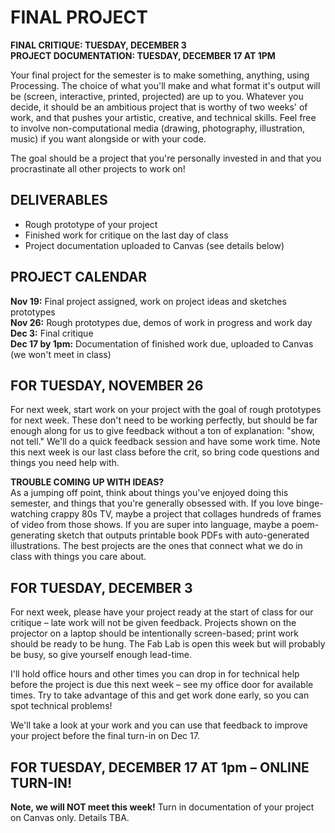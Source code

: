 
# FINAL PROJECT  

**FINAL CRITIQUE: TUESDAY, DECEMBER 3**  
**PROJECT DOCUMENTATION: TUESDAY, DECEMBER 17 AT 1PM**  

Your final project for the semester is to make something, anything, using Processing. The choice of what you'll make and what format it's output will be (screen, interactive, printed, projected) are up to you. Whatever you decide, it should be an ambitious project that is worthy of two weeks' of work, and that pushes your artistic, creative, and technical skills. Feel free to involve non-computational media (drawing, photography, illustration, music) if you want alongside or with your code.

The goal should be a project that you're personally invested in and that you procrastinate all other projects to work on!


## DELIVERABLES  
* Rough prototype of your project  
* Finished work for critique on the last day of class  
* Project documentation uploaded to Canvas (see details below)  


## PROJECT CALENDAR  
**Nov 19:** Final project assigned, work on project ideas and sketches prototypes  
**Nov 26:** Rough prototypes due, demos of work in progress and work day  
**Dec 3:** Final critique  
**Dec 17 by 1pm:** Documentation of finished work due, uploaded to Canvas (we won't meet in class)  


## FOR TUESDAY, NOVEMBER 26  
For next week, start work on your project with the goal of rough prototypes for next week. These don't need to be working perfectly, but should be far enough along for us to give feedback without a ton of explanation: "show, not tell." We'll do a quick feedback session and have some work time. Note this next week is our last class before the crit, so bring code questions and things you need help with.

**TROUBLE COMING UP WITH IDEAS?**  
As a jumping off point, think about things you've enjoyed doing this semester, and things that you're generally obsessed with. If you love binge-watching crappy 80s TV, maybe a project that collages hundreds of frames of video from those shows. If you are super into language, maybe a poem-generating sketch that outputs printable book PDFs with auto-generated illustrations. The best projects are the ones that connect what we do in class with things you care about.


## FOR TUESDAY, DECEMBER 3  
For next week, please have your project ready at the start of class for our critique – late work will not be given feedback. Projects shown on the projector on a laptop should be intentionally screen-based; print work should be ready to be hung. The Fab Lab is open this week but will probably be busy, so give yourself enough lead-time.

I'll hold office hours and other times you can drop in for technical help before the project is due this next week – see my office door for available times. Try to take advantage of this and get work done early, so you can spot technical problems!

We'll take a look at your work and you can use that feedback to improve your project before the final turn-in on Dec 17.


## FOR TUESDAY, DECEMBER 17 AT 1pm – ONLINE TURN-IN!  
**Note, we will NOT meet this week!** Turn in documentation of your project on Canvas only. Details TBA.

